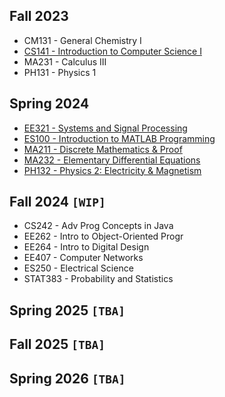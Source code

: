 ## Fall 2023
- CM131 - General Chemistry I
- [CS141 - Introduction to Computer Science I](f23/CS141.md)
- MA231 - Calculus III
- PH131 - Physics 1

## Spring 2024
- [EE321 - Systems and Signal Processing](s24/EE321.md)
- [ES100 - Introduction to MATLAB Programming](s24/ES100.md)
- [MA211 - Discrete Mathematics & Proof](s24/MA211.md)
- [MA232 - Elementary Differential Equations](s24/MA232.md)
- [PH132 - Physics 2: Electricity & Magnetism](s24/PH132.md)

## Fall 2024 `[WIP]`
- CS242 - Adv Prog Concepts in Java
- EE262 - Intro to Object-Oriented Progr
- EE264 - Intro to Digital Design
- EE407 - Computer Networks
- ES250 - Electrical Science
- STAT383 - Probability and Statistics

## Spring 2025 `[TBA]`
## Fall 2025 `[TBA]`
## Spring 2026 `[TBA]`
